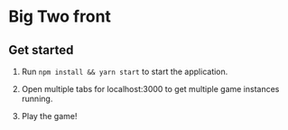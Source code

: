 # Big Two front

## Get started

1. Run `npm install && yarn start` to start the application.

2. Open multiple tabs for localhost:3000 to get multiple game instances running.

3. Play the game!
